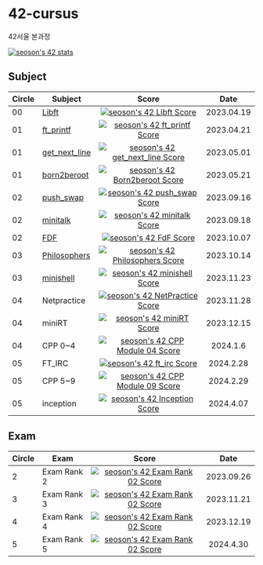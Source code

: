 # 42-cursus
42서울 본과정

[![seoson's 42 stats](https://badge42.coday.fr/api/v2/clt8rqcc21450401p4a4u6sut1/stats?cursusId=21&coalitionId=86)](https://github.com/Coday-meric/badge42)


## Subject
|Circle|Subject|Score|Date|
|----|----|:----:|:----:|
|00|[Libft](https://github.com/42seoul-translation/subject_ko/blob/master/ft_printf/ft_printf.ko.md)|[![seoson's 42 Libft Score](https://badge42.coday.fr/api/v2/clt8rqcc21450401p4a4u6sut1/project/3024503)](https://github.com/Coday-meric/badge42)|2023.04.19|
|01|[ft_printf](https://github.com/42seoul-translation/subject_ko/blob/master/ft_printf/ft_printf.ko.md)|[![seoson's 42 ft_printf Score](https://badge42.coday.fr/api/v2/clt8rqcc21450401p4a4u6sut1/project/3070077)](https://github.com/Coday-meric/badge42)|2023.04.21|
|01|[get_next_line](https://github.com/42seoul-translation/subject_ko/blob/master/get_next_line/get_next_line.ko.md)|[![seoson's 42 get_next_line Score](https://badge42.coday.fr/api/v2/clt8rqcc21450401p4a4u6sut1/project/3080960)](https://github.com/Coday-meric/badge42)|2023.05.01|
|01|[born2beroot](https://github.com/42seoul-translation/subject_ko/blob/master/born2beroot/born2beroot.md)|[![seoson's 42 Born2beroot Score](https://badge42.coday.fr/api/v2/clt8rqcc21450401p4a4u6sut1/project/3085019)](https://github.com/Coday-meric/badge42)|2023.05.21|
|02|[push_swap](https://github.com/42seoul-translation/subject_ko/blob/master/push_swap/push_swap.ko.md)|[![seoson's 42 push_swap Score](https://badge42.coday.fr/api/v2/clt8rqcc21450401p4a4u6sut1/project/3102252)](https://github.com/Coday-meric/badge42)|2023.09.16
|02|[minitalk](https://github.com/42seoul-translation/subject_ko/blob/master/minitalk/minitalk.md)|[![seoson's 42 minitalk Score](https://badge42.coday.fr/api/v2/clt8rqcc21450401p4a4u6sut1/project/3312450)](https://github.com/Coday-meric/badge42)|2023.09.18
|02|[FDF](https://github.com/42seoul-translation/subject_ko/blob/master/fdf/fdf.ko.md)|[![seoson's 42 FdF Score](https://badge42.coday.fr/api/v2/clt8rqcc21450401p4a4u6sut1/project/3342492)](https://github.com/Coday-meric/badge42)| 2023.10.07
|03|[Philosophers](https://github.com/42seoul-translation/subject_ko/blob/master/philosophers/philosophers.ko.md)|[![seoson's 42 Philosophers Score](https://badge42.coday.fr/api/v2/clt8rqcc21450401p4a4u6sut1/project/3353588)](https://github.com/Coday-meric/badge42)| 2023.10.14
|03|[minishell](https://github.com/42seoul-translation/subject_ko/blob/master/miniRT/miniRT.ko.md)|[![seoson's 42 minishell Score](https://badge42.coday.fr/api/v2/clt8rqcc21450401p4a4u6sut1/project/3371173)](https://github.com/Coday-meric/badge42)| 2023.11.23
|04|Netpractice|[![seoson's 42 NetPractice Score](https://badge42.coday.fr/api/v2/clt8rqcc21450401p4a4u6sut1/project/3424067)](https://github.com/Coday-meric/badge42)| 2023.11.28
|04|miniRT|[![seoson's 42 miniRT Score](https://badge42.coday.fr/api/v2/clt8rqcc21450401p4a4u6sut1/project/3430851)](https://github.com/Coday-meric/badge42)| 2023.12.15
|04|CPP 0~4|[![seoson's 42 CPP Module 04 Score](https://badge42.coday.fr/api/v2/clt8rqcc21450401p4a4u6sut1/project/3462878)](https://github.com/Coday-meric/badge42)| 2024.1.6
|05|FT_IRC|[![seoson's 42 ft_irc Score](https://badge42.coday.fr/api/v2/clt8rqcc21450401p4a4u6sut1/project/3521143)](https://github.com/Coday-meric/badge42)| 2024.2.28
|05|CPP 5~9|[![seoson's 42 CPP Module 09 Score](https://badge42.coday.fr/api/v2/clt8rqcc21450401p4a4u6sut1/project/3529653)](https://github.com/Coday-meric/badge42)| 2024.2.29
|05|inception|[![seoson's 42 Inception Score](https://badge42.coday.fr/api/v2/clt8rqcc21450401p4a4u6sut1/project/3466446)](https://github.com/Coday-meric/badge42)| 2024.4.07



## Exam
|Circle|Exam|Score|Date|
|----|----|:----:|:----:|
|2|Exam Rank 2|[![seoson's 42 Exam Rank 02 Score](https://badge42.coday.fr/api/v2/clt8rqcc21450401p4a4u6sut1/project/3102248)](https://github.com/Coday-meric/badge42)|2023.09.26|
|3|Exam Rank 3|[![seoson's 42 Exam Rank 02 Score](https://badge42.coday.fr/api/v2/clt8rqcc21450401p4a4u6sut1/project/3102248)](https://github.com/Coday-meric/badge42)|2023.11.21|
|4|Exam Rank 4|[![seoson's 42 Exam Rank 02 Score](https://badge42.coday.fr/api/v2/clt8rqcc21450401p4a4u6sut1/project/3102248)](https://github.com/Coday-meric/badge42)|2023.12.19|
|5|Exam Rank 5|[![seoson's 42 Exam Rank 02 Score](https://badge42.coday.fr/api/v2/clt8rqcc21450401p4a4u6sut1/project/3102248)](https://github.com/Coday-meric/badge42)|2024.4.30|

